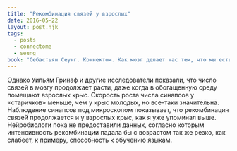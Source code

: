 ```yaml
---
title: "Рекомбинация связей у взрослых"
date: 2016-05-22
layout: post.njk
tags:
  - posts
  - connectome
  - seung
book: "Себастьян Сеунг. Коннектом. Как мозг делает нас тем, что мы есть"
---
```


Однако Уильям Гринаф и другие исследователи показали, что число связей в мозгу продолжает расти, даже когда в обогащенную среду помещают взрослых крыс. Скорость роста числа синапсов у «старичков» меньше, чем у крыс молодых, но все-таки значительна. Наблюдение синапсов под микроскопом показывает, что рекомбинация связей продолжается и у взрослых крыс, как я уже упоминал выше. Нейробиологи пока не предоставили данных, согласно которым интенсивность рекомбинации падала бы с возрастом так же резко, как слабеет, к примеру, способность к обучению языкам.
